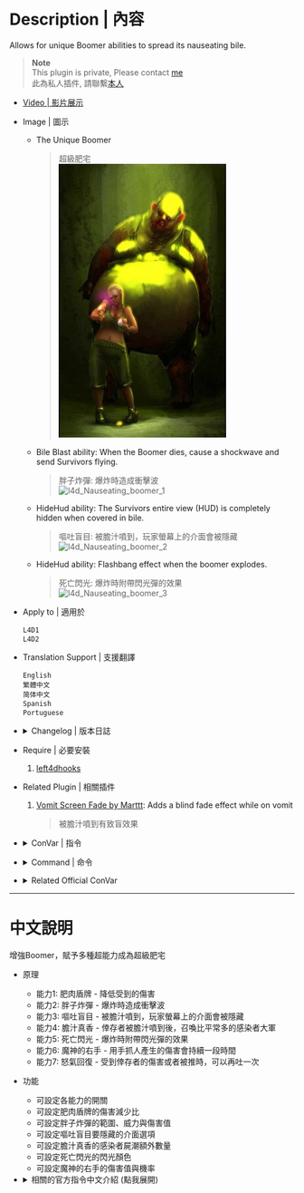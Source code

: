 # Description | 內容
Allows for unique Boomer abilities to spread its nauseating bile.

> __Note__ <br/>
This plugin is private, Please contact [me](https://github.com/fbef0102/Game-Private_Plugin#私人插件列表-private-plugins-list)<br/>
此為私人插件, 請聯繫[本人](https://github.com/fbef0102/Game-Private_Plugin#私人插件列表-private-plugins-list)

* [Video | 影片展示](https://youtu.be/QbbMb-oOlZ4)

* Image | 圖示
	* The Unique Boomer
		> 超級肥宅
		<br/>![l4d_Nauseating_boomer_0](image/l4d_Nauseating_boomer_0.jpg)
	* Bile Blast ability: When the Boomer dies, cause a shockwave and send Survivors flying.
		> 胖子炸彈: 爆炸時造成衝擊波
		<br/>![l4d_Nauseating_boomer_1](image/l4d_Nauseating_boomer_1.gif)
	* HideHud ability: The Survivors entire view (HUD) is completely hidden when covered in bile.
		> 嘔吐盲目: 被膽汁噴到，玩家螢幕上的介面會被隱藏
		<br/>![l4d_Nauseating_boomer_2](image/l4d_Nauseating_boomer_2.gif)
	* HideHud ability: Flashbang effect when the boomer explodes.
		> 死亡閃光: 爆炸時附帶閃光彈的效果
		<br/>![l4d_Nauseating_boomer_3](image/l4d_Nauseating_boomer_3.gif)

* Apply to | 適用於
	```
	L4D1
	L4D2
	```

* Translation Support | 支援翻譯
	```
	English
	繁體中文
	简体中文
	Spanish
	Portuguese
	```

* <details><summary>Changelog | 版本日誌</summary>

	```php
	//Mortiegama @ 2014-2017
	//Marttt @ 2019
	//HarryPotter @ 2022-2023
	```
	* v1.0h (2023-2-2)
		* Request by Shadow
		* Remake code, convert code to latest syntax
		* Fix warnings when compiling on SourceMod 1.11.
		* Optimize code and improve performance
		* Delete ability "Bile Feet", "Bile Pimple", "Bile Throw", "Explosive Diarrhea".
		* Add two abilitites
			* Vomit Recovery: Recovery Boomer vomit cd when get shoved or get hurt by survivor
			* Explode FlashBang: Flashbang effect when the boomer explodes.
		* Translation Support

	* v1.2a
		* [Marttt's fork](https://forums.alliedmods.net/showpost.php?p=2645757&postcount=51)

	* v1.2
		* [Original Plugin by Mortiegama](https://forums.alliedmods.net/showthread.php?t=234267)
</details>

* Require | 必要安裝
	1. [left4dhooks](https://forums.alliedmods.net/showthread.php?t=321696)

* Related Plugin | 相關插件
	1. [Vomit Screen Fade by Marttt](https://forums.alliedmods.net/showthread.php?t=334143): Adds a blind fade effect while on vomit
		> 被膽汁噴到有致盲效果

* <details><summary>ConVar | 指令</summary>

	* cfg/sourcemod/l4d_Nauseating_boomer.cfg
		```php
		// Enables Bile Belly ability: It is hard to cause direct damage to the Boomer. (Def 1)
		l4d_Nauseating_boomer_bilebelly_enable "1"

		// Percent of damage the Boomer avoids thanks to it's belly. (Def 0.5)
		l4d_Nauseating_boomer_bilebellyamount "0.8"

		// Enables Bile Blast ability: When the Boomer dies, the pressure releases causing a shockwave to damage and send Survivors flying.
		l4d_Nauseating_boomer_bileblast_enable "1"

		// If 1, Bile Blast power ignores wall.
		l4d_Nauseating_boomer_bileblast_ignore_wall "0"

		// (L4D2) Slay power vertical multiplier
		l4d_Nauseating_boomer_bileblast_power_vertical_multiplier "1.5"

		// Amount of damage caused in the inner range of Bile Blast. (Def 15)
		l4d_Nauseating_boomer_bileblastinnerdamage "15.0"

		// Power behind the inner range of Bile Blast. (Def 200.0)
		l4d_Nauseating_boomer_bileblastinnerpower "200.0"

		// Range the inner blast radius will extend from Bile Blast. (Def 200.0)
		l4d_Nauseating_boomer_bileblastinnerrange "200.0"

		// Amount of damage caused in the outer range of Bile Blast. (Def 5)
		l4d_Nauseating_boomer_bileblastouterdamage "5.0"

		// Power behind the outer range of Bile Blast. (Def 100.0)
		l4d_Nauseating_boomer_bileblastouterpower "100.0"

		// Range the outer blast radius will extend from Bile Blast. (Def 300.0)
		l4d_Nauseating_boomer_bileblastouterrange "300.0"

		// Enables Bile Shower ability: When the Boomer vomits on survivor, it will summon a large mob of common infected. (Def 1)
		l4d_Nauseating_boomer_bileshower_enable "1"

		// Number of mobs to summon. (Def 1)
		l4d_Nauseating_boomer_bileshower_mob "1"

		// Time in seconds to summon extra mobs. (Def 5)
		l4d_Nauseating_boomer_bileshower_time "5"

		// Chance that the Boomer's claws will cause a burning bile wound. (100 = 100%) (Def 100)
		l4d_Nauseating_boomer_bileswipe_chance "100"

		// How much damage is inflicted by Bile Swipe each second. (Def 1)
		l4d_Nauseating_boomer_bileswipe_damage "1"

		// For how many seconds does the Bile Swipe last. (Def 4)
		l4d_Nauseating_boomer_bileswipe_duration "4"

		// Enables Bile Swipe ability: The Boomer has a chance of inflicting burning bile wounds to survivors. (Def 1)
		l4d_Nauseating_boomer_bileswipe_enable "1"

		// Boomer flashbang screen color, three values between 0-255 separated by spaces. RGB Color255 - Red Green Blue.
		l4d_Nauseating_boomer_flashbang_color "127 235 212"

		// Enables Explode FlashBang ability: Flashbang effect when the boomer explodes.
		l4d_Nauseating_boomer_flashbang_enable "1"

		// Enables Flatulence ability: The Boomer will on occasion expel a bile gas that causes damage to anyone standing inside the cloud. (Def 1)
		l4d_Nauseating_boomer_flatulence_enable "1"

		// Chance that survivors affected by the Flatulence cloud will be biled. (20 = 20%) (Def 20)
		l4d_Nauseating_boomer_flatulence_chance "10"

		// Amount of damage caused to Survivors standing in a Flatulence cloud. (Def 4)
		l4d_Nauseating_boomer_flatulence_damage "4"

		// Period of time the Flatulence cloud persists. (Def 10.0)
		l4d_Nauseating_boomer_flatulence_life "13.0"

		// Frequency that survivors standing in the Flatulence cloud will cause damage. (Def 2.0)
		l4d_Nauseating_boomer_flatulence_period "2.0"

		// If 1, Enable the Flatulence cloud Shake 
		l4d_Nauseating_boomer_flatulence_shake "1"

		// Area size of the Flatulence cloud. (Def 100.0)
		l4d_Nauseating_boomer_flatulence_size "100.0"

		// Time interval the Boomer expel a bile gas again. (Def 60.0)
		l4d_Nauseating_boomer_flatulence_time "25.0"

		// How long is the HUD hidden for after vomit
		l4d_Nauseating_boomer_hidehud_duration "15.0"

		// Enables HideHud ability: When covered in bile, the Survivors entire view (HUD) is completely covered.
		l4d_Nauseating_boomer_hidehud_enable "1"

		// HUD hidden flag. (1=weapon selection, 2=flashlight, 4=all, 8=health, 16=player dead, 32=needssuit, 64=misc, 128=chat, 256=crosshair, 512=vehicle crosshair, 1024=in vehicle, add numbers together)
		l4d_Nauseating_boomer_hidehud_flag "64"

		// Recovery Boomer vomit cd when get hurt by survivor
		l4d_Nauseating_boomer_recovery_hurt_enable "0"

		// Recovery Boomer vomit cd when get shoved by survivor
		l4d_Nauseating_boomer_recovery_shoved_enable "1"
		```
</details>

* <details><summary>Command | 命令</summary>

	None
</details>

* <details><summary>Related Official ConVar</summary>

	* write down the follong cvars in cfg/server.cfg
		```php
		// Boomer Movement Speed (default: 175, maximum: 450)
		sm_cvar z_exploding_speed "175"

		// Boomer Ability Movement (default: 3000)
		// set 0 to move while vomit (Only apply to player)
		sm_cvar z_vomit_fatigue "0"
		```
</details>

- - - -
# 中文說明
增強Boomer，賦予多種超能力成為超級肥宅

* 原理
	* 能力1: 肥肉盾牌 - 降低受到的傷害
	* 能力2: 胖子炸彈 - 爆炸時造成衝擊波
	* 能力3: 嘔吐盲目 - 被膽汁噴到，玩家螢幕上的介面會被隱藏
	* 能力4: 膽汁真香 - 倖存者被膽汁噴到後，召喚比平常多的感染者大軍
	* 能力5: 死亡閃光 - 爆炸時附帶閃光彈的效果
	* 能力6: 魔神的右手 - 用手抓人產生的傷害會持續一段時間
	* 能力7: 怒氣回復 - 受到倖存者的傷害或者被推時，可以再吐一次

* 功能
	* 可設定各能力的開關
	* 可設定肥肉盾牌的傷害減少比
	* 可設定胖子炸彈的範圍、威力與傷害值
	* 可設定嘔吐盲目要隱藏的介面選項
	* 可設定膽汁真香的感染者屍潮額外數量
	* 可設定死亡閃光的閃光顏色
	* 可設定魔神的右手的傷害值與機率


* <details><summary>相關的官方指令中文介紹 (點我展開)</summary>

	* 以下指令寫入文件 cfg/server.cfg，可自行調整
		```php
		// Boomer 移動速度 (預設: 175, 最大: 450)
		sm_cvar z_exploding_speed "175"

		// Boomer可以一邊嘔吐一邊移動 (預設: 3000)
		// 設置0可以滿速移動 (AI不適用)
		sm_cvar z_vomit_fatigue "0"
		```
</details>